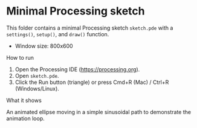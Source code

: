 # Minimal Processing sketch

This folder contains a minimal Processing sketch `sketch.pde` with a `settings()`, `setup()`, and `draw()` function.

- Window size: 800x600

How to run

1. Open the Processing IDE (https://processing.org).
2. Open `sketch.pde`.
3. Click the Run button (triangle) or press Cmd+R (Mac) / Ctrl+R (Windows/Linux).

What it shows

An animated ellipse moving in a simple sinusoidal path to demonstrate the animation loop.
